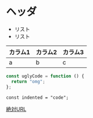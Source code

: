 # ヘッダ

- リスト
- リスト

| カラム1 | カラム2 | カラム3 |
| ---- | ---- | ---- |
| a    | b    | c    |

```js
const uglyCode = function () {
  return "omg";
};
```

```
const indented = "code";
```

[絶対URL](/posts/1)
